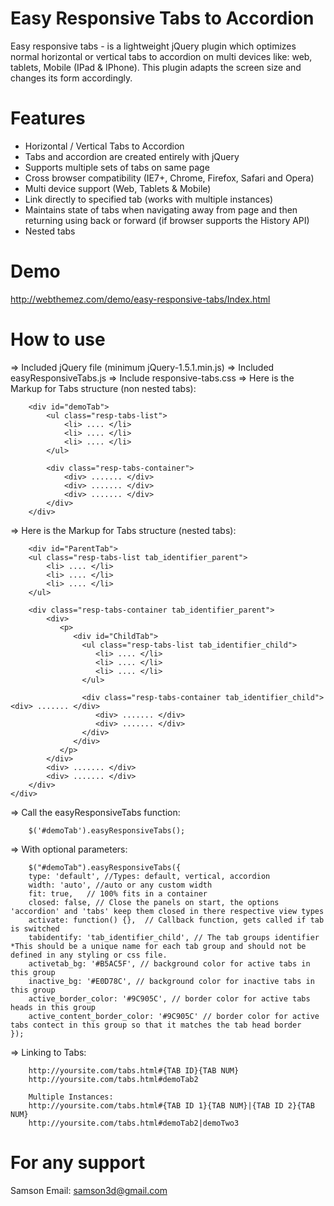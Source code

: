 Easy Responsive Tabs to Accordion
=================================

Easy responsive tabs - is a lightweight jQuery plugin which optimizes normal horizontal or vertical tabs to accordion on multi devices like: web, tablets, Mobile (IPad &amp; IPhone). This plugin adapts the screen size and changes its form accordingly.


Features
=========

+ Horizontal / Vertical Tabs to Accordion
+ Tabs and accordion are created entirely with jQuery
+ Supports multiple sets of tabs on same page
+ Cross browser compatibility (IE7+, Chrome, Firefox, Safari and Opera)
+ Multi device support (Web, Tablets & Mobile)
+ Link directly to specified tab (works with multiple instances)
+ Maintains state of tabs when navigating away from page and then returning using back or forward (if browser supports the History API)
+ Nested tabs

Demo
====

http://webthemez.com/demo/easy-responsive-tabs/Index.html


How to use
==========

=> Included jQuery file (minimum jQuery-1.5.1.min.js)
=> Included easyResponsiveTabs.js
=> Include responsive-tabs.css
=> Here is the Markup for Tabs structure (non nested tabs):

        <div id="demoTab">          
            <ul class="resp-tabs-list">
                <li> .... </li>
                <li> .... </li>
                <li> .... </li>
            </ul> 

            <div class="resp-tabs-container">                                                        
                <div> ....... </div>
                <div> ....... </div>
                <div> ....... </div>
            </div>
        </div>    

=> Here is the Markup for Tabs structure (nested tabs):

        <div id="ParentTab">          
        <ul class="resp-tabs-list tab_identifier_parent">
            <li> .... </li>
            <li> .... </li>
            <li> .... </li>
        </ul> 

        <div class="resp-tabs-container tab_identifier_parent">                                                     
            <div>
               <p> 
                  <div id="ChildTab">          
                    <ul class="resp-tabs-list tab_identifier_child">
                       <li> .... </li>
                       <li> .... </li>
                       <li> .... </li>
                    </ul> 

                    <div class="resp-tabs-container tab_identifier_child">                                                                     <div> ....... </div>
                       <div> ....... </div>
                       <div> ....... </div>
                    </div>
                  </div>    
               </p>
            </div>
            <div> ....... </div>
            <div> ....... </div>
        </div>
    </div>  

=> Call the easyResponsiveTabs function:

        $('#demoTab').easyResponsiveTabs();
        
=> With optional parameters:

        $("#demoTab").easyResponsiveTabs({
        type: 'default', //Types: default, vertical, accordion           
        width: 'auto', //auto or any custom width
        fit: true,   // 100% fits in a container
        closed: false, // Close the panels on start, the options 'accordion' and 'tabs' keep them closed in there respective view types
        activate: function() {},  // Callback function, gets called if tab is switched
        tabidentify: 'tab_identifier_child', // The tab groups identifier *This should be a unique name for each tab group and should not be defined in any styling or css file.
        activetab_bg: '#B5AC5F', // background color for active tabs in this group
        inactive_bg: '#E0D78C', // background color for inactive tabs in this group
        active_border_color: '#9C905C', // border color for active tabs heads in this group
        active_content_border_color: '#9C905C' // border color for active tabs contect in this group so that it matches the tab head border
    });

=> Linking to Tabs:
        
        http://yoursite.com/tabs.html#{TAB ID}{TAB NUM}
        http://yoursite.com/tabs.html#demoTab2

        Multiple Instances:
        http://yoursite.com/tabs.html#{TAB ID 1}{TAB NUM}|{TAB ID 2}{TAB NUM}
        http://yoursite.com/tabs.html#demoTab2|demoTwo3

For any support
===============
Samson 
Email: samson3d@gmail.com
